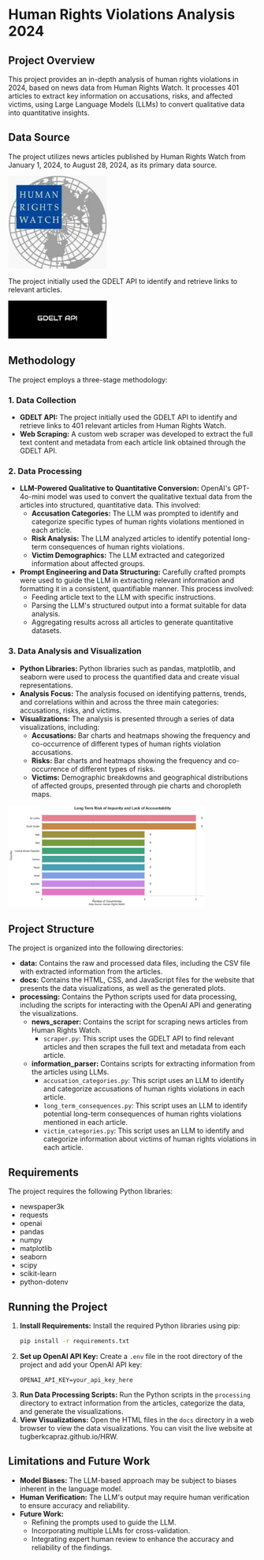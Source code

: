 # Human Rights Violations Analysis 2024

## Project Overview

This project provides an in-depth analysis of human rights violations in 2024, based on news data from Human Rights Watch. It processes 401 articles to extract key information on accusations, risks, and affected victims, using Large Language Models (LLMs) to convert qualitative data into quantitative insights.

## Data Source

The project utilizes news articles published by Human Rights Watch from January 1, 2024, to August 28, 2024, as its primary data source.

<img src="docs/hrw_logo.jpeg" alt="Human Rights Watch Logo" width="200">

The project initially used the GDELT API to identify and retrieve links to relevant articles.

<img src="docs/gdelt_logo.png" alt="GDELT Logo" width="200">


## Methodology

The project employs a three-stage methodology:

### 1. Data Collection

- **GDELT API:** The project initially used the GDELT API to identify and retrieve links to 401 relevant articles from Human Rights Watch.
- **Web Scraping:** A custom web scraper was developed to extract the full text content and metadata from each article link obtained through the GDELT API.

### 2. Data Processing

- **LLM-Powered Qualitative to Quantitative Conversion:** OpenAI's GPT-4o-mini model was used to convert the qualitative textual data from the articles into structured, quantitative data. This involved:
    - **Accusation Categories:** The LLM was prompted to identify and categorize specific types of human rights violations mentioned in each article.
    - **Risk Analysis:** The LLM analyzed articles to identify potential long-term consequences of human rights violations.
    - **Victim Demographics:** The LLM extracted and categorized information about affected groups.
- **Prompt Engineering and Data Structuring:** Carefully crafted prompts were used to guide the LLM in extracting relevant information and formatting it in a consistent, quantifiable manner. This process involved:
    - Feeding article text to the LLM with specific instructions.
    - Parsing the LLM's structured output into a format suitable for data analysis.
    - Aggregating results across all articles to generate quantitative datasets.

### 3. Data Analysis and Visualization

- **Python Libraries:** Python libraries such as pandas, matplotlib, and seaborn were used to process the quantified data and create visual representations.
- **Analysis Focus:** The analysis focused on identifying patterns, trends, and correlations within and across the three main categories: accusations, risks, and victims.
- **Visualizations:** The analysis is presented through a series of data visualizations, including:
    - **Accusations:** Bar charts and heatmaps showing the frequency and co-occurrence of different types of human rights violation accusations.
    - **Risks:** Bar charts and heatmaps showing the frequency and co-occurrence of different types of risks.
    - **Victims:** Demographic breakdowns and geographical distributions of affected groups, presented through pie charts and choropleth maps.

<img src="docs/risks/risk_of_Impunity_and_Lack_of_Accountability.png" alt="Risk of Impunity and Lack of Accountability" width="400">


## Project Structure

The project is organized into the following directories:

- **data:** Contains the raw and processed data files, including the CSV file with extracted information from the articles.
- **docs:** Contains the HTML, CSS, and JavaScript files for the website that presents the data visualizations, as well as the generated plots.
- **processing:** Contains the Python scripts used for data processing, including the scripts for interacting with the OpenAI API and generating the visualizations.
    - **news_scraper:** Contains the script for scraping news articles from Human Rights Watch.
        - `scraper.py`: This script uses the GDELT API to find relevant articles and then scrapes the full text and metadata from each article.
    - **information_parser:** Contains scripts for extracting information from the articles using LLMs.
        - `accusation_categories.py`: This script uses an LLM to identify and categorize accusations of human rights violations in each article.
        - `long_term_consequences.py`: This script uses an LLM to identify potential long-term consequences of human rights violations mentioned in each article.
        - `victim_categories.py`: This script uses an LLM to identify and categorize information about victims of human rights violations in each article.


## Requirements

The project requires the following Python libraries:

- newspaper3k
- requests
- openai
- pandas
- numpy
- matplotlib
- seaborn
- scipy
- scikit-learn
- python-dotenv

## Running the Project

1. **Install Requirements:** Install the required Python libraries using pip:
   ```bash
   pip install -r requirements.txt
   ```
2. **Set up OpenAI API Key:** Create a `.env` file in the root directory of the project and add your OpenAI API key:
   ```
   OPENAI_API_KEY=your_api_key_here
   ```
3. **Run Data Processing Scripts:** Run the Python scripts in the `processing` directory to extract information from the articles, categorize the data, and generate the visualizations.
4. **View Visualizations:** Open the HTML files in the `docs` directory in a web browser to view the data visualizations. You can visit the live website at tugberkcapraz.github.io/HRW.

## Limitations and Future Work

- **Model Biases:** The LLM-based approach may be subject to biases inherent in the language model.
- **Human Verification:** The LLM's output may require human verification to ensure accuracy and reliability.
- **Future Work:**
    - Refining the prompts used to guide the LLM.
    - Incorporating multiple LLMs for cross-validation.
    - Integrating expert human review to enhance the accuracy and reliability of the findings.

